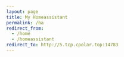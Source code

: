 ```yaml
---
layout: page
title: My Homeassistant
permalink: /ha
redirect_from:
  - /home
  - /homeassistant
redirect_to: http://5.tcp.cpolar.top:14783
---
```

